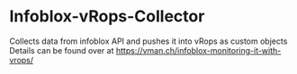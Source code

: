 # Infoblox-vRops-Collector
Collects data from infoblox API and pushes it into vRops as custom objects
Details can be found over at https://vman.ch/infoblox-monitoring-it-with-vrops/
